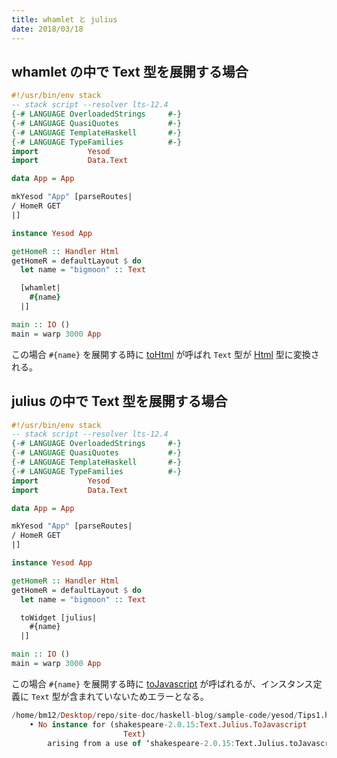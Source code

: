```yaml
---
title: whamlet と julius
date: 2018/03/18
---
```


## whamlet の中で Text 型を展開する場合

```hs
#!/usr/bin/env stack
-- stack script --resolver lts-12.4
{-# LANGUAGE OverloadedStrings     #-}
{-# LANGUAGE QuasiQuotes           #-}
{-# LANGUAGE TemplateHaskell       #-}
{-# LANGUAGE TypeFamilies          #-}
import           Yesod
import           Data.Text

data App = App

mkYesod "App" [parseRoutes|
/ HomeR GET
|]

instance Yesod App

getHomeR :: Handler Html
getHomeR = defaultLayout $ do
  let name = "bigmoon" :: Text

  [whamlet|
    #{name}
  |]

main :: IO ()
main = warp 3000 App
```

この場合 `#{name}` を展開する時に [toHtml](https://www.stackage.org/haddock/lts-12.4/blaze-html-0.9.1.1/Text-Blaze-Html.html#v:toHtml) が呼ばれ `Text` 型が [Html](https://www.stackage.org/haddock/lts-12.4/blaze-html-0.9.1.1/Text-Blaze-Html.html#t:Html) 型に変換される。

## julius の中で Text 型を展開する場合

```hs
#!/usr/bin/env stack
-- stack script --resolver lts-12.4
{-# LANGUAGE OverloadedStrings     #-}
{-# LANGUAGE QuasiQuotes           #-}
{-# LANGUAGE TemplateHaskell       #-}
{-# LANGUAGE TypeFamilies          #-}
import           Yesod
import           Data.Text

data App = App

mkYesod "App" [parseRoutes|
/ HomeR GET
|]

instance Yesod App

getHomeR :: Handler Html
getHomeR = defaultLayout $ do
  let name = "bigmoon" :: Text

  toWidget [julius|
    #{name}
  |]

main :: IO ()
main = warp 3000 App
```

この場合 `#{name}` を展開する時に [toJavascript](https://www.stackage.org/haddock/lts-12.4/shakespeare-2.0.15/Text-Julius.html#v:toJavascript) が呼ばれるが、インスタンス定義に `Text` 型が含まれていないためエラーとなる。

```hs
/home/bm12/Desktop/repo/site-doc/haskell-blog/sample-code/yesod/Tips1.hs:26:20: error:
    • No instance for (shakespeare-2.0.15:Text.Julius.ToJavascript
                         Text)
        arising from a use of ‘shakespeare-2.0.15:Text.Julius.toJavascript’
```